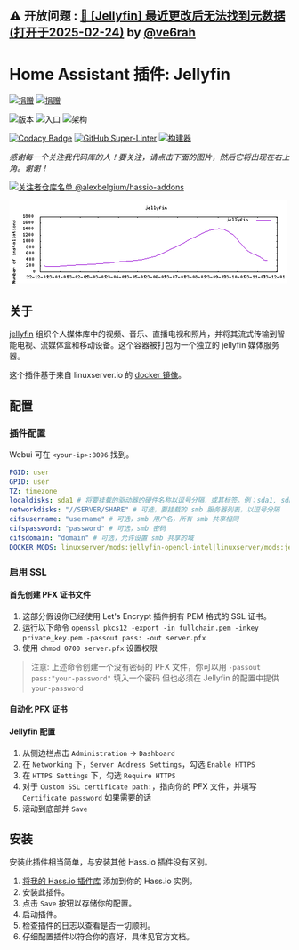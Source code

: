 ## &#9888; 开放问题 : [🐛 [Jellyfin] 最近更改后无法找到元数据 (打开于2025-02-24)](https://github.com/alexbelgium/hassio-addons/issues/1787) by [@ve6rah](https://github.com/ve6rah)
# Home Assistant 插件: Jellyfin

[![捐赠][donation-badge]](https://www.buymeacoffee.com/alexbelgium)
[![捐赠][paypal-badge]](https://www.paypal.com/donate/?hosted_button_id=DZFULJZTP3UQA)

![版本](https://img.shields.io/badge/dynamic/json?label=Version&query=%24.version&url=https%3A%2F%2Fraw.githubusercontent.com%2Falexbelgium%2Fhassio-addons%2Fmaster%2Fjellyfin%2Fconfig.json)
![入口](https://img.shields.io/badge/dynamic/json?label=Ingress&query=%24.ingress&url=https%3A%2F%2Fraw.githubusercontent.com%2Falexbelgium%2Fhassio-addons%2Fmaster%2Fjellyfin%2Fconfig.json)
![架构](https://img.shields.io/badge/dynamic/json?color=success&label=Arch&query=%24.arch&url=https%3A%2F%2Fraw.githubusercontent.com%2Falexbelgium%2Fhassio-addons%2Fmaster%2Fjellyfin%2Fconfig.json)

[![Codacy Badge](https://app.codacy.com/project/badge/Grade/9c6cf10bdbba45ecb202d7f579b5be0e)](https://www.codacy.com/gh/alexbelgium/hassio-addons/dashboard?utm_source=github.com&utm_medium=referral&utm_content=alexbelgium/hassio-addons&utm_campaign=Badge_Grade)
[![GitHub Super-Linter](https://img.shields.io/github/actions/workflow/status/alexbelgium/hassio-addons/weekly-supelinter.yaml?label=Lint%20code%20base)](https://github.com/alexbelgium/hassio-addons/actions/workflows/weekly-supelinter.yaml)
[![构建器](https://img.shields.io/github/actions/workflow/status/alexbelgium/hassio-addons/onpush_builder.yaml?label=Builder)](https://github.com/alexbelgium/hassio-addons/actions/workflows/onpush_builder.yaml)

[donation-badge]: https://img.shields.io/badge/Buy%20me%20a%20coffee%20(no%20paypal)-%23d32f2f?logo=buy-me-a-coffee&style=flat&logoColor=white
[paypal-badge]: https://img.shields.io/badge/Buy%20me%20a%20coffee%20with%20Paypal-0070BA?logo=paypal&style=flat&logoColor=white

_感谢每一个关注我代码库的人！要关注，请点击下面的图片，然后它将出现在右上角。谢谢！_

[![关注者仓库名单 @alexbelgium/hassio-addons](https://raw.githubusercontent.com/alexbelgium/hassio-addons/master/.github/stars2.svg)](https://github.com/alexbelgium/hassio-addons/stargazers)

![下载演变](https://raw.githubusercontent.com/alexbelgium/hassio-addons/master/jellyfin/stats.png)

## 关于

[jellyfin](https://jellyfin.org/) 组织个人媒体库中的视频、音乐、直播电视和照片，并将其流式传输到智能电视、流媒体盒和移动设备。这个容器被打包为一个独立的 jellyfin 媒体服务器。

这个插件基于来自 linuxserver.io 的 [docker 镜像](https://github.com/linuxserver/docker-jellyfin)。

## 配置

### 插件配置

Webui 可在 `<your-ip>:8096` 找到。

```yaml
PGID: user
GPID: user
TZ: timezone
localdisks: sda1 # 将要挂载的驱动器的硬件名称以逗号分隔，或其标签。例：sda1, sdb1, MYNAS...
networkdisks: "//SERVER/SHARE" # 可选，要挂载的 smb 服务器列表，以逗号分隔
cifsusername: "username" # 可选，smb 用户名，所有 smb 共享相同
cifspassword: "password" # 可选，smb 密码
cifsdomain: "domain" # 可选，允许设置 smb 共享的域
DOCKER_MODS: linuxserver/mods:jellyfin-opencl-intel|linuxserver/mods:jellyfin-amd|linuxserver/mods:jellyfin-rffmpeg # 安装图形驱动程序
```

### 启用 SSL
#### 首先创建 PFX 证书文件
1. 这部分假设你已经使用 Let's Encrypt 插件拥有 PEM 格式的 SSL 证书。
2. 运行以下命令 `openssl pkcs12 -export -in fullchain.pem -inkey private_key.pem -passout pass: -out server.pfx`
3. 使用 `chmod 0700 server.pfx` 设置权限
> 注意:
> 上述命令创建一个没有密码的 PFX 文件，你可以用 `-passout pass:"your-password"` 填入一个密码
> 但也必须在 Jellyfin 的配置中提供 `your-password`

#### 自动化 PFX 证书

#### Jellyfin 配置
1. 从侧边栏点击 `Administration` -> `Dashboard`
2. 在 `Networking` 下，`Server Address Settings`，勾选 `Enable HTTPS`
3. 在 `HTTPS Settings` 下，勾选 `Require HTTPS`
4. 对于 `Custom SSL certificate path:`，指向你的 PFX 文件，并填写 `Certificate password` 如果需要的话
5. 滚动到底部并 `Save`

## 安装

安装此插件相当简单，与安装其他 Hass.io 插件没有区别。

1. [将我的 Hass.io 插件库][repository] 添加到你的 Hass.io 实例。
1. 安装此插件。
1. 点击 `Save` 按钮以存储你的配置。
1. 启动插件。
1. 检查插件的日志以查看是否一切顺利。
1. 仔细配置插件以符合你的喜好，具体见官方文档。

[repository]: https://github.com/alexbelgium/hassio-addons